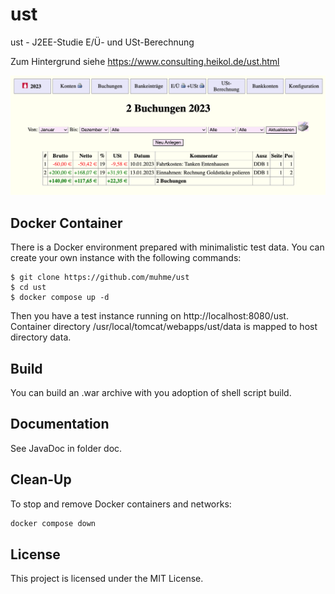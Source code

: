 # ust
ust - J2EE-Studie E/Ü- und USt-Berechnung

Zum Hintergrund siehe https://www.consulting.heikol.de/ust.html

![screenshot.png](screenshot.png)

## Docker Container
There is a Docker environment prepared with minimalistic test data. You can create your own instance with the following commands:
```
$ git clone https://github.com/muhme/ust
$ cd ust
$ docker compose up -d
```
Then you have a test instance running on http://localhost:8080/ust.
Container directory /usr/local/tomcat/webapps/ust/data is mapped to host directory data.

## Build
You can build an .war archive with you adoption of shell script build.

## Documentation
See JavaDoc in folder doc.

## Clean-Up
To stop and remove Docker containers and networks:
```bash
docker compose down
```

## License
This project is licensed under the MIT License.

